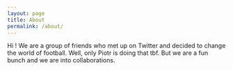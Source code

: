 ```yaml
---
layout: page
title: About
permalink: /about/
---
```


Hi ! We are a group of friends who met up on Twitter and decided to change the world of football. Well, only Piotr is doing that tbf. But we are a fun bunch and we are into collaborations. 
